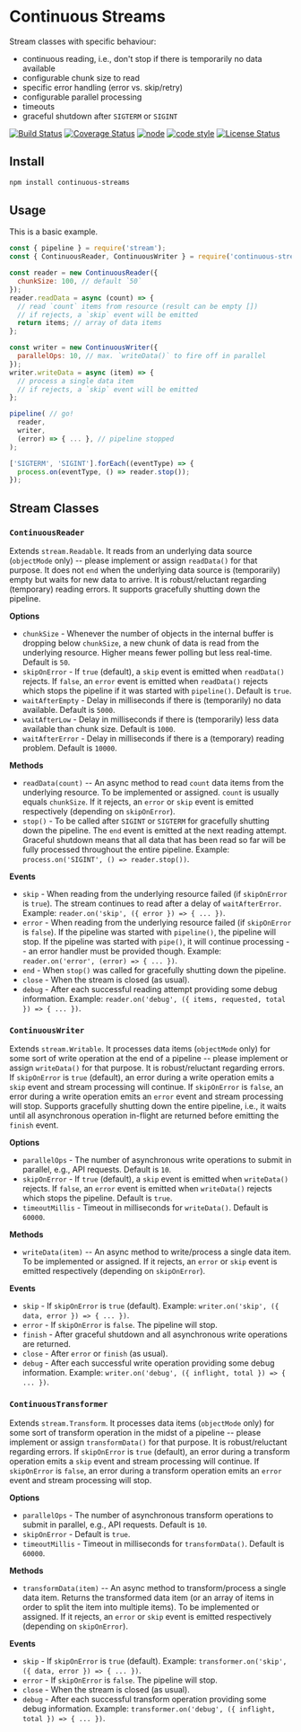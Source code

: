 # Continuous Streams

Stream classes with specific behaviour:

* continuous reading, i.e., don't stop if there is temporarily no data available
* configurable chunk size to read
* specific error handling (error vs. skip/retry)
* configurable parallel processing
* timeouts
* graceful shutdown after `SIGTERM` or `SIGINT`

[![Build Status](https://travis-ci.org/frankthelen/continuous-streams.svg?branch=master)](https://travis-ci.org/frankthelen/continuous-streams)
[![Coverage Status](https://coveralls.io/repos/github/frankthelen/continuous-streams/badge.svg?branch=master)](https://coveralls.io/github/frankthelen/continuous-streams?branch=master)
[![node](https://img.shields.io/node/v/continuous-streams.svg)](https://nodejs.org)
[![code style](https://img.shields.io/badge/code_style-airbnb-brightgreen.svg)](https://github.com/airbnb/javascript)
[![License Status](http://img.shields.io/npm/l/continuous-streams.svg)]()

## Install

```bash
npm install continuous-streams
```

## Usage

This is a basic example.

```javascript
const { pipeline } = require('stream');
const { ContinuousReader, ContinuousWriter } = require('continuous-streams');

const reader = new ContinuousReader({
  chunkSize: 100, // default `50`
});
reader.readData = async (count) => {
  // read `count` items from resource (result can be empty [])
  // if rejects, a `skip` event will be emitted
  return items; // array of data items
};

const writer = new ContinuousWriter({
  parallelOps: 10, // max. `writeData()` to fire off in parallel
});
writer.writeData = async (item) => {
  // process a single data item
  // if rejects, a `skip` event will be emitted
};

pipeline( // go!
  reader,
  writer,
  (error) => { ... }, // pipeline stopped
);

['SIGTERM', 'SIGINT'].forEach((eventType) => {
  process.on(eventType, () => reader.stop());
});
```

## Stream Classes

### `ContinuousReader`

Extends `stream.Readable`.
It reads from an underlying data source (`objectMode` only) -- please implement or assign `readData()` for that purpose.
It does not `end` when the underlying data source is (temporarily) empty but waits for new data to arrive.
It is robust/reluctant regarding (temporary) reading errors.
It supports gracefully shutting down the pipeline.

**Options**

* `chunkSize` - Whenever the number of objects in the internal buffer is dropping below `chunkSize`, a new chunk of data is read from the underlying resource. Higher means fewer polling but less real-time. Default is `50`.
* `skipOnError` - If `true` (default), a `skip` event is emitted when `readData()` rejects. If `false`, an `error` event is emitted when `readData()` rejects which stops the pipeline if it was started with `pipeline()`. Default is `true`.
* `waitAfterEmpty` - Delay in milliseconds if there is (temporarily) no data available. Default is `5000`.
* `waitAfterLow` - Delay in milliseconds if there is (temporarily) less data available than chunk size. Default is `1000`.
* `waitAfterError` - Delay in milliseconds if there is a (temporary) reading problem. Default is `10000`.

**Methods**

* `readData(count)` -- An async method to read `count` data items from the underlying resource. To be implemented or assigned. `count` is usually equals `chunkSize`. If it rejects, an `error` or `skip` event is emitted respectively (depending on `skipOnError`).
* `stop()` - To be called after `SIGINT` or `SIGTERM` for gracefully shutting down the pipeline. The `end` event is emitted at the next reading attempt. Graceful shutdown means that all data that has been read so far will be fully processed throughout the entire pipeline. Example: `process.on('SIGINT', () => reader.stop())`.

**Events**

* `skip` - When reading from the underlying resource failed (if `skipOnError` is `true`). The stream continues to read after a delay of `waitAfterError`. Example: `reader.on('skip', ({ error }) => { ... })`.
* `error` - When reading from the underlying resource failed (if `skipOnError` is `false`). If the pipeline was started with `pipeline()`, the pipeline will stop. If the pipeline was started with `pipe()`, it will continue processing -- an error handler must be provided though. Example: `reader.on('error', (error) => { ... })`.
* `end` - When `stop()` was called for gracefully shutting down the pipeline.
* `close` - When the stream is closed (as usual).
* `debug` - After each successful reading attempt providing some debug information. Example: `reader.on('debug', ({ items, requested, total }) => { ... })`.

### `ContinuousWriter`

Extends `stream.Writable`.
It processes data items (`objectMode` only) for some sort of write operation at the end of a pipeline  -- please implement or assign `writeData()` for that purpose.
It is robust/reluctant regarding errors.
If `skipOnError` is `true` (default), an error during a write operation emits a `skip` event and stream processing will continue.
If `skipOnError` is `false`, an error during a write operation emits an `error` event and stream processing will stop.
Supports gracefully shutting down the entire pipeline, i.e., it waits until all asynchronous operation in-flight are returned before emitting the `finish` event.

**Options**

* `parallelOps` - The number of asynchronous write operations to submit in parallel, e.g., API requests. Default is `10`.
* `skipOnError` - If `true` (default), a `skip` event is emitted when `writeData()` rejects. If `false`, an `error` event is emitted when `writeData()` rejects which stops the pipeline. Default is `true`.
* `timeoutMillis` - Timeout in milliseconds for `writeData()`. Default is `60000`.

**Methods**

* `writeData(item)` -- An async method to write/process a single data item. To be implemented or assigned. If it rejects, an `error` or `skip` event is emitted respectively (depending on `skipOnError`).

**Events**

* `skip` - If `skipOnError` is `true` (default). Example: `writer.on('skip', ({ data, error }) => { ... })`.
* `error` - If `skipOnError` is `false`. The pipeline will stop.
* `finish` - After graceful shutdown and all asynchronous write operations are returned.
* `close` - After `error` or `finish` (as usual).
* `debug` - After each successful write operation providing some debug information. Example: `writer.on('debug', ({ inflight, total }) => { ... })`.

### `ContinuousTransformer`

Extends `stream.Transform`.
It processes data items (`objectMode` only) for some sort of transform operation in the midst of a pipeline  -- please implement or assign `transformData()` for that purpose.
It is robust/reluctant regarding errors.
If `skipOnError` is `true` (default), an error during a transform operation emits a `skip` event and stream processing will continue.
If `skipOnError` is `false`, an error during a transform operation emits an `error` event and stream processing will stop.

**Options**

* `parallelOps` - The number of asynchronous transform operations to submit in parallel, e.g., API requests. Default is `10`.
* `skipOnError` - Default is `true`.
* `timeoutMillis` - Timeout in milliseconds for `transformData()`. Default is `60000`.

**Methods**

* `transformData(item)` -- An async method to transform/process a single data item. Returns the transformed data item (or an array of items in order to split the item into multiple items). To be implemented or assigned. If it rejects, an `error` or `skip` event is emitted respectively (depending on `skipOnError`).

**Events**

* `skip` - If `skipOnError` is `true` (default). Example: `transformer.on('skip', ({ data, error }) => { ... })`.
* `error` - If `skipOnError` is `false`. The pipeline will stop.
* `close` - When the stream is closed (as usual).
* `debug` - After each successful transform operation providing some debug information. Example: `transformer.on('debug', ({ inflight, total }) => { ... })`.
